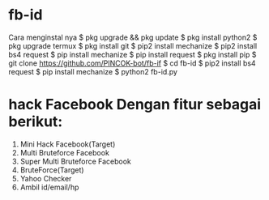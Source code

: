 # fb-id
Cara menginstal nya
$ pkg upgrade && pkg update
$ pkg install python2
$ pkg upgrade termux
$ pkg install git
$ pip2 install mechanize
$ pip2 install bs4 request
$ pip install mechanize
$ pip install request
$ pkg install pip
$ git clone https://github.com/PINCOK-bot/fb-if
$ cd fb-id
$ pip2 install bs4 request
$ pip install mechanize
$ python2 fb-id.py

# hack Facebook Dengan fitur sebagai berikut:
1. Mini Hack Facebook(Target)
2. Multi Bruteforce Facebook
3. Super Multi Bruteforce Facebook
4. BruteForce(Target)
5. Yahoo Checker
6. Ambil id/email/hp
